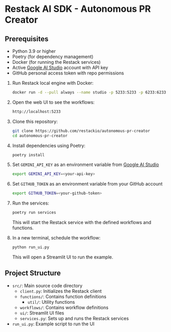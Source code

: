 # Restack AI SDK - Autonomous PR Creator

## Prerequisites

- Python 3.9 or higher
- Poetry (for dependency management)
- Docker (for running the Restack services)
- Active [Google AI Studio](https://aistudio.google.com) account with API key
- GitHub personal access token with repo permissions

1. Run Restack local engine with Docker:
   ```bash
   docker run -d --pull always --name studio -p 5233:5233 -p 6233:6233 -p 7233:7233 ghcr.io/restackio/engine:main
   ```

2. Open the web UI to see the workflows:

   ```bash
   http://localhost:5233
   ```

3. Clone this repository:
   ```bash
   git clone https://github.com/restackio/autonomous-pr-creator
   cd autonomous-pr-creator
   ```

4. Install dependencies using Poetry:
   ```bash
   poetry install
   ```

5. Set `GEMINI_API_KEY` as an environment variable from [Google AI Studio](https://aistudio.google.com)

   ```bash
   export GEMINI_API_KEY=<your-api-key>
   ```

6. Set `GITHUB_TOKEN` as an environment variable from your GitHub account

   ```bash
   export GITHUB_TOKEN=<your-github-token>
   ```

7. Run the services:

   ```bash
   poetry run services
   ```

   This will start the Restack service with the defined workflows and functions.

8. In a new terminal, schedule the workflow:

   ```bash
   python run_ui.py
   ```

   This will open a Streamlit UI to run the example.

## Project Structure

- `src/`: Main source code directory
  - `client.py`: Initializes the Restack client
  - `functions/`: Contains function definitions
    - `util/`: Utility functions
  - `workflows/`: Contains workflow definitions
  - `ui/`: Streamlit UI files
  - `services.py`: Sets up and runs the Restack services
- `run_ui.py`: Example script to run the UI